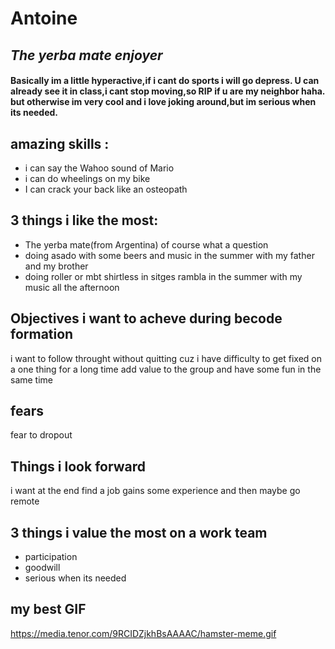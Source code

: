 # Antoine
## _The yerba mate enjoyer_


#### Basically im a little hyperactive,if i cant do sports i will go depress. U can already see it in class,i cant stop moving,so RIP if u are my neighbor haha. but otherwise im very cool and i love joking around,but im serious when its needed.

## amazing skills :

- i can say the Wahoo sound of Mario
- i can do wheelings on my bike
- I can crack your back like an osteopath

## 3 things i like the most:

- The yerba mate(from Argentina) of course what a question 
- doing asado with some beers and music in the summer with my father and my brother
- doing roller or mbt shirtless in sitges rambla in the summer with my music all the afternoon

## Objectives i want to acheve during becode formation

i want to follow throught without quitting cuz i have difficulty to get fixed on a one thing for a long time add value to the group and have some fun in the same time

## fears

fear to dropout

## Things i look forward

i want at the end find a job gains some experience and then maybe go remote

## 3 things i value the most on a work team

- participation
- goodwill
- serious when its needed

## my best GIF

https://media.tenor.com/9RCIDZjkhBsAAAAC/hamster-meme.gif


